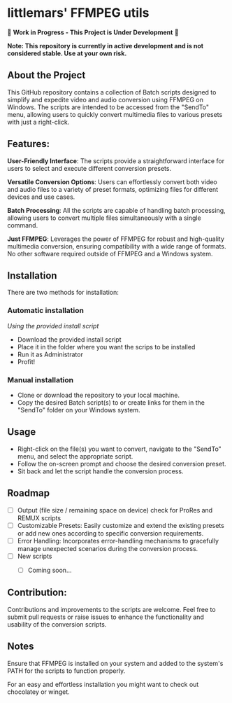 # littlemars' FFMPEG utils

🚧 **Work in Progress - This Project is Under Development** 🚧

**Note: This repository is currently in active development and is not considered stable. Use at your own risk.**


## About the Project
This GitHub repository contains a collection of Batch scripts designed to simplify and expedite video and audio conversion using FFMPEG on Windows. The scripts are intended to be accessed from the "SendTo" menu, allowing users to quickly convert multimedia files to various presets with just a right-click.

## Features:

**User-Friendly Interface**: The scripts provide a straightforward interface for users to select and execute different conversion presets.

**Versatile Conversion Options**: Users can effortlessly convert both video and audio files to a variety of preset formats, optimizing files for different devices and use cases.

**Batch Processing**: All the scripts are capable of handling batch processing, allowing users to convert multiple files simultaneously with a single command.

**Just FFMPEG**: Leverages the power of FFMPEG for robust and high-quality multimedia conversion, ensuring compatibility with a wide range of formats. No other software required outside of FFMPEG and a Windows system.



## Installation
There are two methods for installation:
### Automatic installation
_Using the provided install script_
- Download the provided install script
- Place it in the folder where you want the scrips to be installed
- Run it as Administrator
- Profit!

### Manual installation
- Clone or download the repository to your local machine.
- Copy the desired Batch script(s) to or create links for them in the "SendTo" folder on your Windows system.

## Usage
- Right-click on the file(s) you want to convert, navigate to the "SendTo" menu, and select the appropriate script.
- Follow the on-screen prompt and choose the desired conversion preset.
- Sit back and let the script handle the conversion process.


## Roadmap
- [ ] Output (file size / remaining space on device) check for ProRes and REMUX scripts
- [ ] Customizable Presets: Easily customize and extend the existing presets or add new ones according to specific conversion requirements.
- [ ] Error Handling: Incorporates error-handling mechanisms to gracefully manage unexpected scenarios during the conversion process.
- [ ] New scripts
    - [ ] Coming soon...


## Contribution:
Contributions and improvements to the scripts are welcome. Feel free to submit pull requests or raise issues to enhance the functionality and usability of the conversion scripts.

## Notes
Ensure that FFMPEG is installed on your system and added to the system's PATH for the scripts to function properly.

For an easy and effortless installation you might want to check out chocolatey or winget.